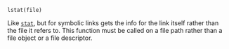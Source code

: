 ```
lstat(file)
```

Like [`stat`](@ref), but for symbolic links gets the info for the link itself rather than the file it refers to. This function must be called on a file path rather than a file object or a file descriptor.
